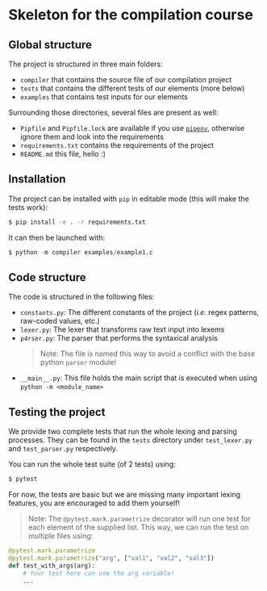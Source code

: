 # Skeleton for the compilation course

## Global structure

The project is structured in three main folders:
- `compiler` that contains the source file of our compilation project
- `tests` that contains the different tests of our elements (more below)
- `examples` that contains test inputs for our elements

Surrounding those directories, several files are present as well:
- `Pipfile` and `Pipfile.lock` are available if you use [`pipenv`](https://pipenv.pypa.io/en/latest/), otherwise ignore them and look into the requirements
- `requirements.txt` contains the requirements of the project
- `README.md` this file, hello :)

## Installation

The project can be installed with `pip` in editable mode (this will make the tests work):
```bash
$ pip install -e . -r requirements.txt
```

It can then be launched with:
```python
$ python -m compiler examples/example1.c
```

## Code structure

The code is structured in the following files:
- `constants.py`: The different constants of the project (*i.e.* regex patterns, raw-coded values, etc.)
- `lexer.py`: The lexer that transforms raw text input into lexems
- `p4rser.py`: The parser that performs the syntaxical analysis
    > Note: The file is named this way to avoid a conflict with the base python `parser` module!
- `__main__.py`: This file holds the main script that is executed when using `python -m <module_name>`

## Testing the project

We provide two complete tests that run the whole lexing and parsing processes. They can be found in the `tests` directory under `test_lexer.py` and `test_parser.py` respectively.

You can run the whole test suite (of 2 tests) using:
```python
$ pytest
```

For now, the tests are basic but we are missing many important lexing features, you are encouraged to add them yourself!

> Note: The `@pytest.mark.parametrize`  decorator will run one test for each element of the supplied list. This way, we can run the test on multiple files using:

```python
@pytest.mark.parametrize
@pytest.mark.parametrize("arg", ["val1", "val2", "val3"])
def test_with_args(arg):
    # Your test here can use the arg variable!
    ...
```